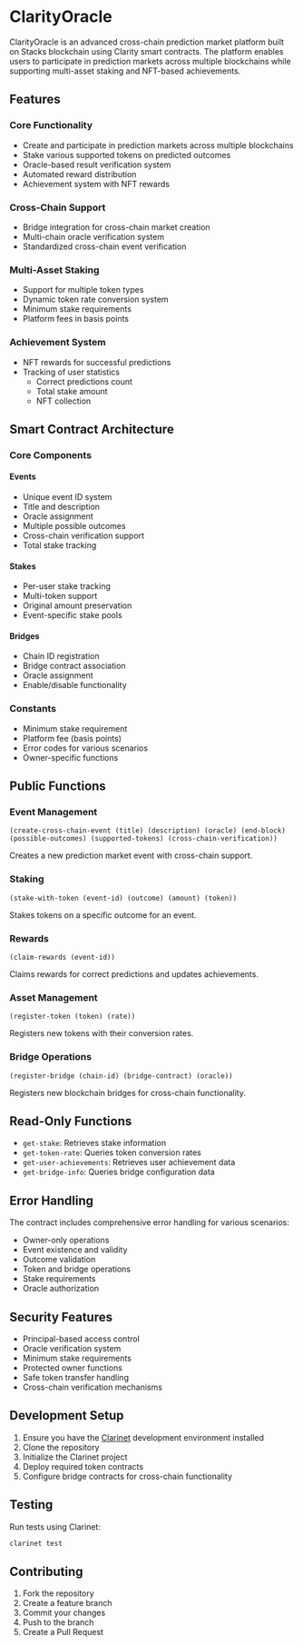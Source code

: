 # ClarityOracle

ClarityOracle is an advanced cross-chain prediction market platform built on Stacks blockchain using Clarity smart contracts. The platform enables users to participate in prediction markets across multiple blockchains while supporting multi-asset staking and NFT-based achievements.

## Features

### Core Functionality
- Create and participate in prediction markets across multiple blockchains
- Stake various supported tokens on predicted outcomes
- Oracle-based result verification system
- Automated reward distribution
- Achievement system with NFT rewards

### Cross-Chain Support
- Bridge integration for cross-chain market creation
- Multi-chain oracle verification system
- Standardized cross-chain event verification

### Multi-Asset Staking
- Support for multiple token types
- Dynamic token rate conversion system
- Minimum stake requirements
- Platform fees in basis points

### Achievement System
- NFT rewards for successful predictions
- Tracking of user statistics
  - Correct predictions count
  - Total stake amount
  - NFT collection

## Smart Contract Architecture

### Core Components

#### Events
- Unique event ID system
- Title and description
- Oracle assignment
- Multiple possible outcomes
- Cross-chain verification support
- Total stake tracking

#### Stakes
- Per-user stake tracking
- Multi-token support
- Original amount preservation
- Event-specific stake pools

#### Bridges
- Chain ID registration
- Bridge contract association
- Oracle assignment
- Enable/disable functionality

### Constants
- Minimum stake requirement
- Platform fee (basis points)
- Error codes for various scenarios
- Owner-specific functions

## Public Functions

### Event Management
```clarity
(create-cross-chain-event (title) (description) (oracle) (end-block) (possible-outcomes) (supported-tokens) (cross-chain-verification))
```
Creates a new prediction market event with cross-chain support.

### Staking
```clarity
(stake-with-token (event-id) (outcome) (amount) (token))
```
Stakes tokens on a specific outcome for an event.

### Rewards
```clarity
(claim-rewards (event-id))
```
Claims rewards for correct predictions and updates achievements.

### Asset Management
```clarity
(register-token (token) (rate))
```
Registers new tokens with their conversion rates.

### Bridge Operations
```clarity
(register-bridge (chain-id) (bridge-contract) (oracle))
```
Registers new blockchain bridges for cross-chain functionality.

## Read-Only Functions

- `get-stake`: Retrieves stake information
- `get-token-rate`: Queries token conversion rates
- `get-user-achievements`: Retrieves user achievement data
- `get-bridge-info`: Queries bridge configuration data

## Error Handling

The contract includes comprehensive error handling for various scenarios:
- Owner-only operations
- Event existence and validity
- Outcome validation
- Token and bridge operations
- Stake requirements
- Oracle authorization

## Security Features

- Principal-based access control
- Oracle verification system
- Minimum stake requirements
- Protected owner functions
- Safe token transfer handling
- Cross-chain verification mechanisms

## Development Setup

1. Ensure you have the [Clarinet](https://github.com/hirosystems/clarinet) development environment installed
2. Clone the repository
3. Initialize the Clarinet project
4. Deploy required token contracts
5. Configure bridge contracts for cross-chain functionality

## Testing

Run tests using Clarinet:
```bash
clarinet test
```

## Contributing

1. Fork the repository
2. Create a feature branch
3. Commit your changes
4. Push to the branch
5. Create a Pull Request

